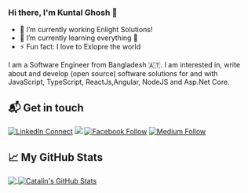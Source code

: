 ### Hi there, I'm  Kuntal Ghosh 👋

- 🔭 I’m currently working Enlight Solutions!
- 🌱 I’m currently learning everything 🤣
- ⚡ Fun fact: I love to Exlopre the world 

I am a Software Engineer from Bangladesh 🇦🇹. I am interested in, write about and develop (open source) software solutions for and with JavaScript, TypeScript, ReactJs,Angular, NodeJS and Asp.Net Core.


## 📬 Get in touch

[![LinkedIn Connect](https://img.shields.io/badge/%20-Connect-black?color=14171A&labelColor=212121&logo=linkedin&logoColor=ffffff)](https://www.linkedin.com/in/kuntal-ghosh/)
<a href="https://twitter.com/jayehernandez_" alt="Twitter"><img src="https://raw.githubusercontent.com/jayehernandez/jayehernandez/3f5402efef9a0ae89211a6e04609558e862ca616/readme/twitter-fill.svg"></a>
[![Facebook Follow](https://img.shields.io/badge/%20-Follow-black?color=14171A&labelColor=1976d2&logo=facebook&logoColor=ffffff)](https://web.facebook.com/kuntal.ghosh.3597789) 
[![Medium Follow](https://img.shields.io/badge/%20-Follow-black?color=14171A&labelColor=1976d2&logo=medium&logoColor=ffffff)](https://medium.com/@kuntalghosh.ewu) 


## &#x1f4c8; My GitHub Stats

<a href="https://github.com/kuntal-ghosh/kuntal-ghosh">
  <img align="center" src="https://github-readme-stats.vercel.app/api/top-langs/?username=kuntal-ghosh&hide=java,html&title_color=ffffff&text_color=c9cacc&icon_color=2bbc8a&bg_color=1d1f21" />
</a>

<a href="https://github.com/kuntal-ghosh/kuntal-ghosh">
  <img align="center" src="https://github-readme-stats.vercel.app/api?username=kuntal-ghosh&show_icons=true&line_height=27&count_private=true&title_color=ffffff&text_color=c9cacc&icon_color=2bbc8a&bg_color=1d1f21" alt="Catalin's GitHub Stats" />
</a>

[1]: https://kuntal-ghosh.me/?utm_source=github.com&utm_medium=gh-profile-kuntal-ghosh&utm_campaign=kuntal-ghosh
[2]: https://www.linkedin.com/in/kuntal-ghosh/
[3]: https://twitter.com/kuntal__ghosh
[4]: https://dev.to/kuntalghosh
